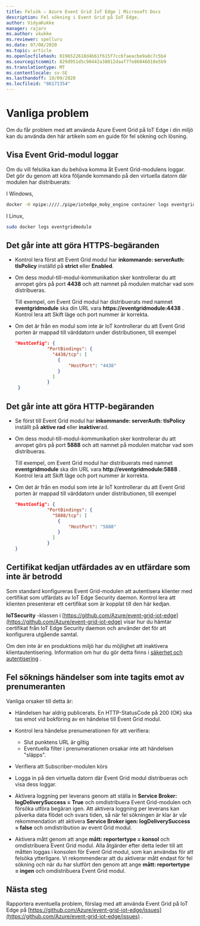 ```yaml
---
title: Felsök – Azure Event Grid IoT Edge | Microsoft Docs
description: Fel sökning i Event Grid på IoT Edge.
author: VidyaKukke
manager: rajarv
ms.author: vkukke
ms.reviewer: spelluru
ms.date: 07/08/2020
ms.topic: article
ms.openlocfilehash: 0196522618d4b61f615f7cc6faeacbe9a8c7c5b4
ms.sourcegitcommit: 829d951d5c90442a38012daaf77e86046018e5b9
ms.translationtype: MT
ms.contentlocale: sv-SE
ms.lasthandoff: 10/09/2020
ms.locfileid: "86171354"
---
```

# <a name="common-issues"></a>Vanliga problem

Om du får problem med att använda Azure Event Grid på IoT Edge i din miljö kan du använda den här artikeln som en guide för fel sökning och lösning.

## <a name="view-event-grid-module-logs"></a>Visa Event Grid-modul loggar

Om du vill felsöka kan du behöva komma åt Event Grid-modulens loggar. Det gör du genom att köra följande kommando på den virtuella datorn där modulen har distribuerats:

I Windows,

```sh
docker -H npipe:////./pipe/iotedge_moby_engine container logs eventgridmodule
```

I Linux,

```sh
sudo docker logs eventgridmodule
```

## <a name="unable-to-make-https-requests"></a>Det går inte att göra HTTPS-begäranden

* Kontrol lera först att Event Grid modul har **inkommande: serverAuth: tlsPolicy** inställd på **strict** eller **Enabled**.

* Om dess modul-till-modul-kommunikation sker kontrollerar du att anropet görs på port **4438** och att namnet på modulen matchar vad som distribueras. 

  Till exempel, om Event Grid modul har distribuerats med namnet **eventgridmodule** ska din URL vara **https://eventgridmodule:4438** . Kontrol lera att Skift läge och port nummer är korrekta.
    
* Om det är från en modul som inte är IoT kontrollerar du att Event Grid porten är mappad till värddatorn under distributionen, till exempel

    ```json
    "HostConfig": {
                "PortBindings": {
                  "4438/tcp": [
                    {
                        "HostPort": "4438"
                    }
                  ]
                }
     }
    ```

## <a name="unable-to-make-http-requests"></a>Det går inte att göra HTTP-begäranden

* Se först till Event Grid modul har **inkommande: serverAuth: tlsPolicy** inställt på **aktive rad** eller **inaktive**rad.

* Om dess modul-till-modul-kommunikation sker kontrollerar du att anropet görs på port **5888** och att namnet på modulen matchar vad som distribueras. 

  Till exempel, om Event Grid modul har distribuerats med namnet **eventgridmodule** ska din URL vara **http://eventgridmodule:5888** . Kontrol lera att Skift läge och port nummer är korrekta.
    
* Om det är från en modul som inte är IoT kontrollerar du att Event Grid porten är mappad till värddatorn under distributionen, till exempel

    ```json
    "HostConfig": {
                "PortBindings": {
                  "5888/tcp": [
                    {
                        "HostPort": "5888"
                    }
                  ]
                }
    }
    ```

## <a name="certificate-chain-was-issued-by-an-authority-thats-not-trusted"></a>Certifikat kedjan utfärdades av en utfärdare som inte är betrodd

Som standard konfigureras Event Grid-modulen att autentisera klienter med certifikat som utfärdats av IoT Edge Security daemon. Kontrol lera att klienten presenterar ett certifikat som är kopplat till den här kedjan.

**IoTSecurity** -klassen i [https://github.com/Azure/event-grid-iot-edge](https://github.com/Azure/event-grid-iot-edge) visar hur du hämtar certifikat från IoT Edge Security daemon och använder det för att konfigurera utgående samtal.

Om den inte är en produktions miljö har du möjlighet att inaktivera klientautentisering. Information om hur du gör detta finns i [säkerhet och autentisering](security-authentication.md) .

## <a name="debug-events-not-received-by-subscriber"></a>Fel söknings händelser som inte tagits emot av prenumeranten

Vanliga orsaker till detta är:

* Händelsen har aldrig publicerats. En HTTP-StatusCode på 200 (OK) ska tas emot vid bokföring av en händelse till Event Grid modul.

* Kontrol lera händelse prenumerationen för att verifiera:
    * Slut punktens URL är giltig
    * Eventuella filter i prenumerationen orsakar inte att händelsen "släpps".

* Verifiera att Subscriber-modulen körs

* Logga in på den virtuella datorn där Event Grid modul distribueras och visa dess loggar.

* Aktivera loggning per leverans genom att ställa in **Service Broker: logDeliverySuccess = True** och omdistribuera Event Grid-modulen och försöka utföra begäran igen. Att aktivera loggning per leverans kan påverka data flödet och svars tiden, så när fel sökningen är klar är vår rekommendation att aktivera **Service Broker igen: logDeliverySuccess = false**  och omdistribution av event Grid modul.

* Aktivera mått genom att ange **mått: reportertype = konsol** och omdistribuera Event Grid modul. Alla åtgärder efter detta leder till att måtten loggas i konsolen för Event Grid modul, som kan användas för att felsöka ytterligare. Vi rekommenderar att du aktiverar mått endast för fel sökning och när du har slutfört den genom att ange **mått: reportertype = ingen** och omdistribuera Event Grid modul.

## <a name="next-steps"></a>Nästa steg

Rapportera eventuella problem, förslag med att använda Event Grid på IoT Edge på [https://github.com/Azure/event-grid-iot-edge/issues](https://github.com/Azure/event-grid-iot-edge/issues) .